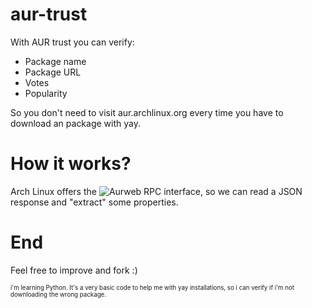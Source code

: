 # aur-trust
With AUR trust you can verify:
  - Package name
  - Package URL
  - Votes
  - Popularity

So you don't need to visit aur.archlinux.org every time you have to download an package with yay.

# How it works?
Arch Linux offers the ![Aurweb RPC interface](https://wiki.archlinux.org/title/Aurweb_RPC_interface), so we can read a JSON response and "extract" some properties.

# End
Feel free to improve and fork :)

<sub><sup>i'm learning Python. It's a very basic code to help me with yay installations, so i can verify if i'm not downloading the wrong package.</sup></sub>
